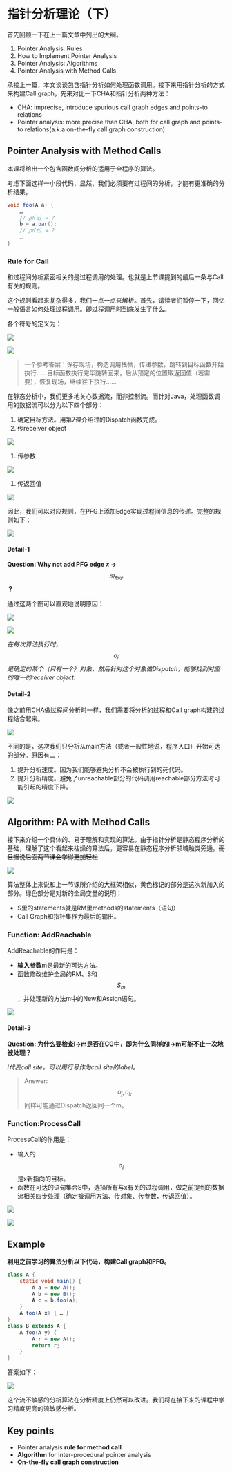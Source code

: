 # 指针分析理论（下）

首先回顾一下在上一篇文章中列出的大纲。

1. Pointer Analysis: Rules
2. How to Implement Pointer Analysis
3. Pointer Analysis: Algorithms
4. Pointer Analysis with Method Calls

承接上一篇，本文谈谈包含指针分析如何处理函数调用。接下来用指针分析的方式来构建Call graph，先来对比一下CHA和指针分析两种方法：

* CHA: imprecise, introduce spurious call graph edges and points-to relations
* Pointer analysis: more precise than CHA, both for call graph and points-to relations\(a.k.a on-the-fly call graph construction\)

## Pointer Analysis with Method Calls

本课将给出一个包含函数间分析的适用于全程序的算法。

考虑下面这样一小段代码，显然，我们必须要有过程间的分析，才能有更准确的分析结果。

```java
void foo(A a) {
    …
    // 𝑝𝑡(𝑎) = ?
    b = a.bar();
    // 𝑝𝑡(𝑏) = ?    
    …
}
```

### Rule for Call

和过程间分析紧密相关的是过程调用的处理。也就是上节课提到的最后一条与Call有关的规则。

这个规则看起来复杂得多，我们一点一点来解析。首先，请读者们暂停一下，回忆一般语言如何处理过程调用。即过程调用时到底发生了什么。

各个符号的定义为：

![](../../.gitbook/assets/image-20201201151956869.png)

![](../../.gitbook/assets/image-20201126230831572.png)

> 一个参考答案：保存现场，构造调用栈帧，传递参数，跳转到目标函数开始执行……目标函数执行完毕跳转回来，后从预定的位置取返回值（若需要），恢复现场，继续往下执行……

在静态分析中，我们更多地关心数据流，而非控制流。而针对Java，处理函数调用的数据流可以分为以下四个部分：

1. 确定目标方法。用第7课介绍过的Dispatch函数完成。
2. 传receiver object

![](../../.gitbook/assets/image-20201126184745576.png)

1. 传参数

![](../../.gitbook/assets/image-20201126185008506.png)

1. 传返回值

![](../../.gitbook/assets/image-20201126185233403.png)

因此，我们可以对应规则，在PFG上添加Edge实现过程间信息的传递。完整的规则如下：

![](../../.gitbook/assets/image-20201126231116221.png)

#### Detail-1

**Question: Why not add PFG edge 𝑥 →** $$𝑚_{𝑡ℎ𝑖𝑠}$$**？**

通过这两个图可以直观地说明原因：

![](../../.gitbook/assets/image-20201126231403264.png)

![](../../.gitbook/assets/image-20201126231437769.png)

_在每次算法执行时，_$$o_i$$_是确定的某个（只有一个）对象，然后针对这个对象做Dispatch，能够找到对应的唯一的receiver object._

#### Detail-2

像之前用CHA做过程间分析时一样，我们需要将分析的过程和Call graph构建的过程结合起来。

![](../../.gitbook/assets/image-20201126231722298.png)

不同的是，这次我们只分析从main方法（或者一般性地说，程序入口）开始可达的部分。原因有二：

1. 提升分析速度。因为我们能够避免分析不会被执行到的死代码。
2. 提升分析精度。避免了unreachable部分的代码调用reachable部分方法时可能引起的精度下降。

![](../../.gitbook/assets/image-20201126191225969.png)

## Algorithm: PA with Method Calls

接下来介绍一个具体的、易于理解和实现的算法。由于指针分析是静态程序分析的基础，理解了这个看起来枯燥的算法后，更容易在静态程序分析领域触类旁通。~~而且据说后面两节课会学得更加轻松~~

![](../../.gitbook/assets/image-20201126191650221.png)

算法整体上来说和上一节课所介绍的大框架相似，黄色标记的部分是这次新加入的部分。绿色部分是对新的全局变量的说明：

* S里的statements就是RM里methods的statements（语句）
* Call Graph和指针集作为最后的输出。

### Function: AddReachable

AddReachable的作用是：

* **输入参数**m是最新的可达方法。
* 函数修改维护全局的RM、S和$$S_m$$，并处理新的方法m中的New和Assign语句。

![](../../.gitbook/assets/image-20201126194125039.png)

#### Detail-3

**Question: 为什么要检查l-&gt;m是否在CG中，即为什么同样的l-&gt;m可能不止一次地被处理？**

_l代表call site。可以用行号作为call site的label。_

> Answer: $$o_j, o_k$$同样可能通过Dispatch返回同一个m。

### Function:ProcessCall

ProcessCall的作用是：

* 输入的$$o_i$$是x新指向的目标。
* 函数在可达的语句集合S中，选择所有与x有关的过程调用，做之前提到的数据流相关四步处理（确定被调用方法、传对象、传参数，传返回值）。

![](../../.gitbook/assets/image-20201126195311513.png)

![](../../.gitbook/assets/image-20201126195425756.png)

## Example

**利用之前学习的算法分析以下代码，构建Call graph和PFG。**

```java
class A {
    static void main() {
        A a = new A();
        A b = new B();
        A c = b.foo(a);
    }
    A foo(A x) { … }  
}
class B extends A {
    A foo(A y) {
        A r = new A();
        return r;
    }
}
```

答案如下：

![](../../.gitbook/assets/image-20201126201000426.png)

这个流不敏感的分析算法在分析精度上仍然可以改进。我们将在接下来的课程中学习精度更高的流敏感分析。

## Key points

* Pointer analysis **rule for method call**
* **Algorithm** for inter-procedural pointer analysis 
* **On-the-fly call graph construction**

